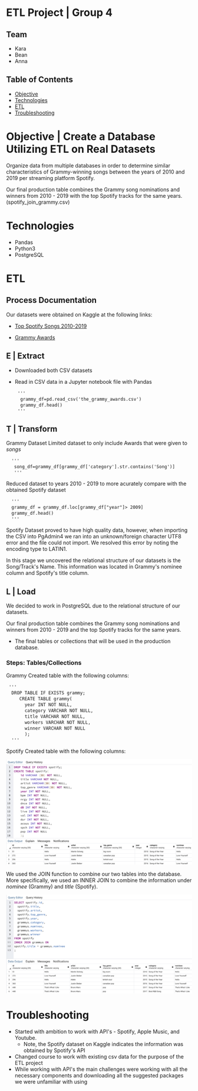 # ETL Project | Group 4

## Team
* Kara
* Bean
* Anna


## Table of Contents
* [Objective](#Objective)
* [Technologies](#Technologies)
* [ETL](#ETL)
* [Troubleshooting](#Troubleshooting)

# Objective | Create a Database Utilizing ETL on Real Datasets
Organize data from multiple databases in order to determine similar characteristics of Grammy-winning songs between the years of 2010 and 2019 per streaming platform Spotify.

Our final production table combines the Grammy song nominations and winners from 2010 - 2019 with the top Spotify tracks for the same years. (spotify_join_grammy.csv)

# Technologies
* Pandas
* Python3
* PostgreSQL

# ETL
## Process Documentation

Our datasets were obtained on Kaggle at the following links:

* [Top Spotify Songs 2010-2019](https://www.kaggle.com/leonardopena/top-spotify-songs-from-20102019-by-year)

* [Grammy Awards](https://www.kaggle.com/unanimad/grammy-awards)

## E | Extract
* Downloaded both CSV datasets 
* Read in CSV data in a Jupyter notebook file with Pandas
       
       '''
        grammy_df=pd.read_csv('the_grammy_awards.csv')
        grammy_df.head()
       '''
## T | Transform

  Grammy Dataset
   Limited dataset to only include Awards that were given to *songs*
      
      '''
       song_df=grammy_df[grammy_df['category'].str.contains('Song')]
       '''
      
   Reduced dataset to years 2010 - 2019 to more acurately compare with the obtained Spotify dataset
      
      '''
      grammy_df = grammy_df.loc[grammy_df["year"]> 2009]
      grammy_df.head()
      '''
      
  Spotify Dataset proved to have high quality data, however, when importing the CSV into PgAdmin4 we ran into an unknown/foreign character UTF8 error and the file could not import. We resolved this error by noting the encoding type to LATIN1. 
  
  In this stage we uncovered the relational structure of our datasets is the Song/Track's Name. This information was located in Grammy's nominee column and Spotify's title column. 
  
## L | Load

We decided to work in PostgreSQL due to the relational structure of our datasets. 

Our final production table combines the Grammy song nominations and winners from 2010 - 2019 and the top Spotify tracks for the same years. 
* The final tables or collections that will be used in the production database.

### Steps: Tables/Collections

Grammy 
	Created table with the following columns: 
   
     '''
      DROP TABLE IF EXISTS grammy;
         CREATE TABLE grammy(
           year INT NOT NULL,
           category VARCHAR NOT NULL,
           title VARCHAR NOT NULL,
           workers VARCHAR NOT NULL,
           winner VARCHAR NOT NULL
           );
      '''
Spotify 
Created table with the following columns: 

![Create_Table](PostgreSQL/Create_Table.png)

We used the JOIN function to combine our two tables into the database. More specifically, we used an INNER JOIN to combine the information under *nominee* (Grammy) and *title* (Spotify).

![Inner_Join](PostgreSQL/Inner_Join.png)

# Troubleshooting

* Started with ambition to work with API's - Spotify, Apple Music, and Youtube. 
	* Note, the Spotify dataset on Kaggle indicates the information was obtained by Spotify's API
* Changed course to work with existing csv data for the purpose of the ETL project
* While working with API's the main challenges were working with all the necessary components and downloading all the suggested packages we were unfamiliar with using





